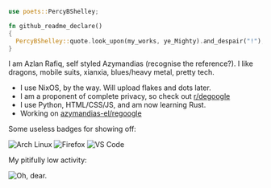 ```rust
use poets::PercyBShelley;

fn github_readme_declare()
{
  PercyBShelley::quote.look_upon(my_works, ye_Mighty).and_despair("!");
}
```

I am Azlan Rafiq, self styled Azymandias (recognise the reference?).
I like dragons, mobile suits, xianxia, blues/heavy metal, pretty tech.
- I use NixOS, by the way. Will upload flakes and dots later.
- I am a proponent of complete privacy, so check out [r/degoogle](https://reddit.com/r/degoogle)
- I use Python, HTML/CSS/JS, and am now learning Rust.
- Working on [azymandias-el/regoogle](https://azymandias-el.github.io/regoogle)

Some useless badges for showing off:

![Arch Linux](https://img.shields.io/badge/Arch_Linux-1793D1?style=for-the-badge&logo=arch-linux&logoColor=white)
![Firefox](https://img.shields.io/badge/Firefox-FF7139?style=for-the-badge&logo=Firefox-Browser&logoColor=white)
![VS Code](https://img.shields.io/badge/Visual_Studio_Code-0078D4?style=for-the-badge&logo=visual%20studio%20code&logoColor=white)

My pitifully low activity:

![Oh, dear.](https://github-readme-stats.vercel.app/api?username=azymandias-el&show_icons=true&theme=nord)

